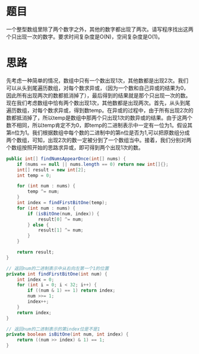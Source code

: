 # 题目

一个整型数组里除了两个数字之外，其他的数字都出现了两次。请写程序找出这两个只出现一次的数字。要求时间复杂度是O(N)，空间复杂度是O(1)。

# 思路

先考虑一种简单的情况，数组中只有一个数出现1次，其他数都是出现2次。我们可以从头到尾遍历数组，对每个数求异或，（因为一个数和自己异或的结果为0，因此所有出现两次的数都抵消掉了），最后得到的结果就是那个只出现一次的数。现在我们考虑数组中恰有两个数出现1次，其他数都是出现两次。首先，从头到尾遍历数组，对每个数求异或，得到数temp。在异或的过程中，由于所有出现2次的数都抵消掉了，所以temp是数组中那两个只出现1次的数异或的结果。由于这两个数不相同，所以temp肯定不为0，即temp的二进制表示中一定有一位为1。假设其第n位为1。我们根据数组中每个数的二进制中的第n位是否为1,可以把原数组分成两个数组，可知，出现2次的数一定被分到了一个数组当中。接着，我们分别对两个数组按照开始的思路求异或，即可得到两个出现1次的数。

```java
public int[] findNumsAppearOnce(int[] nums) {
    if (nums == null || nums.length == 0) return new int[]{};
    int[] result = new int[2];
    int temp = 0;

    for (int num : nums) {
        temp ^= num;
    }
    int index = findFirstBitOne(temp);
    for (int num : nums) {
        if (isBitOne(num, index)) {
            result[0] ^= num;
        } else {
            result[1] ^= num;
        }
    }

    return result;
}

// 返回num的二进制表示中从右向左第一个1的位置
private int findFirstBitOne(int num) {
    int index = 0;
    for (int i = 0; i < 32; i++) {
        if ((num & 1) == 1) return index;
        num >>= 1;
        index++;
    }
    return index;
}

// 返回num的二进制表示的第index位是不是1
private boolean isBitOne(int num, int index) {
    return ((num >> index) & 1) == 1;
}
```

